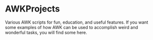 # AWKProjects

Various AWK scripts for fun, education, and useful features. If you want some examples of how AWK can be used to accomplish weird and wonderful tasks, you will find some here.
